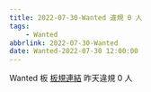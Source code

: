 ```yaml
---
title: 2022-07-30-Wanted 違規 0 人
tags:
    - Wanted
abbrlink: 2022-07-30-Wanted
date: Wanted-2022-07-30 12:00:00
---
```

Wanted 板 [板規連結](https://www.ptt.cc/bbs/Wanted/M.1608829773.A.D3B.html)
昨天違規 0 人
